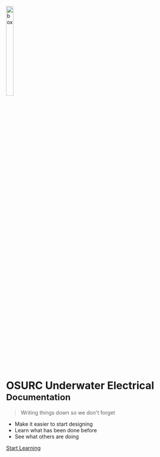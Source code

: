 <img src="https://ik.imagekit.io/kjbx6tb5231/OSURCue-Logo_pvj3O_Os2.png" alt="box" style="width:20%;height:25%">


# OSURC Underwater Electrical <small>Documentation</small>

> Writing things down so we don't forget

- Make it easier to start designing
- Learn what has been done before
- See what others are doing

[Start Learning](README.md)

